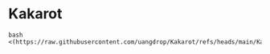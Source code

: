 # Kakarot

```shell
bash <(https://raw.githubusercontent.com/uangdrop/Kakarot/refs/heads/main/Kakarot.sh)
```
